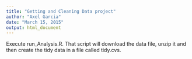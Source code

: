 ```yaml
---
title: "Getting and Cleaning Data project"
author: "Axel Garcia"
date: "March 15, 2015"
output: html_document
---
```


Execute run_Analysis.R. That script will download the data file, unzip it and then create the tidy data in a file called tidy.cvs.

